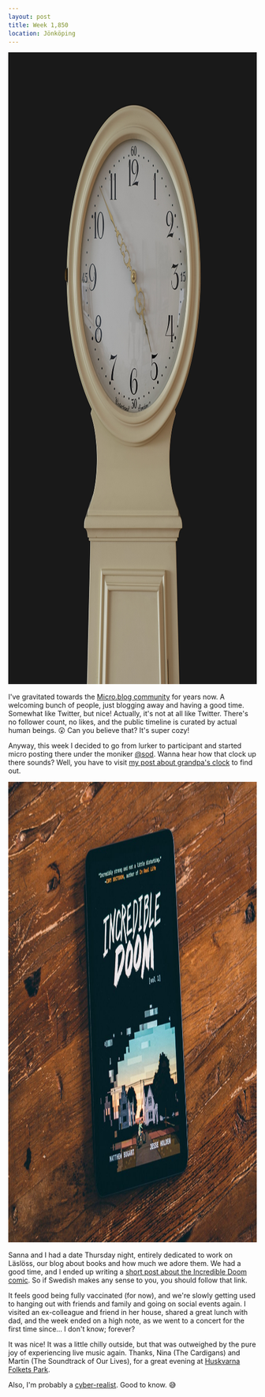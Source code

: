 ```yaml
---
layout: post
title: Week 1,850
location: Jönköping
---
```


<img src="/images/farfars-klocka.jpg" alt="The top half of a grandfather clock against an eerie black backdrop. The case's color is bone and the white clock-face features black numbers. Westerstrand Sweden can be seen at the bottom of the clock-face, and the hands show seven minutes until five o'clock." width="1280" height="1280" />

I've gravitated towards the [Micro.blog community][mb] for years now. A welcoming bunch of people, just blogging away and having a good time. Somewhat like Twitter, but nice! Actually, it's not at all like Twitter. There's no follower count, no likes, and the public timeline is curated by actual human beings. 😲 Can you believe that? It's super cozy!

Anyway, this week I decided to go from lurker to participant and started micro posting there under the moniker [@sod][profile]. Wanna hear how that clock up there sounds? Well, you have to visit [my post about grandpa's clock][clock] to find out.

<img src="/images/incredible-doom.jpg" alt="A comic book cover with the title Incredible Doom. A biking paperboy hurls a newspaper toward a house. The illustration is mixed up with graphic ASCII symbols resulting in a digital look." width="1400" height="933" />

Sanna and I had a date Thursday night, entirely dedicated to work on Läslöss, our blog about books and how much we adore them. We had a good time, and I ended up writing a [short post about the Incredible Doom comic][id]. So if Swedish makes any sense to you, you should follow that link.

It feels good being fully vaccinated (for now), and we're slowly getting used to hanging out with friends and family and going on social events again. I visited an ex-colleague and friend in her house, shared a great lunch with dad, and the week ended on a high note, as we went to a concert for the first time since… I don't know; forever?

It was nice! It was a little chilly outside, but that was outweighed by the pure joy of experiencing live music again. Thanks, Nina (The Cardigans) and Martin (The Soundtrack of Our Lives), for a great evening at [Huskvarna Folkets Park][fp].

Also, I'm probably a [cyber-realist][cr]. Good to know. 😅

[mb]: https://micro.blog
[profile]: https://micro.blog/sod
[clock]: https://micro.blog/sod/11872537
[fp]: https://huskvarnafolketspark.se
[cr]: https://seths.blog/2021/08/cyber-realists/
[id]: https://www.lasloss.se/incredible-doom

